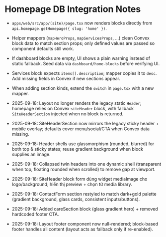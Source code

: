 # Homepage DB Integration Notes

- `apps/web/src/app/(site)/page.tsx` now renders blocks directly from `api.homepage.getHomepage({ slug: 'home' })`.
- Helper mappers (`mapHeroProps`, `mapServicesProps`, ...) clean Convex block data to match section props; only defined values are passed so component defaults still work.
- If dashboard blocks are empty, UI shows a plain warning instead of static fallback. Seed data via `dashboard/home-blocks` before verifying UI.
- Services block expects `items[].description`; mapper copies it to `desc`. Add missing fields in Convex if new sections appear.
- When adding section kinds, extend the `switch` in `page.tsx` with a new mapper.

- 2025-09-18: Layout no longer renders the legacy static `Header`; homepage relies on Convex `siteHeader` block, with fallback `SiteHeaderSection` injected when no block is returned.
- 2025-09-18: SiteHeaderSection now mirrors the legacy sticky header + mobile overlay; defaults cover menu/social/CTA when Convex data missing.
- 2025-09-18: Header shells use glassmorphism (rounded, blurred) for both top & sticky states; reuse gradient background when block supplies an image.
- 2025-09-18: Collapsed twin headers into one dynamic shell (transparent when top, floating rounded when scrolled) to remove gap at viewport.
- 2025-09-18: SiteHeader block form dùng widget mediaImage cho logo/background; hiển thị preview + chọn từ media library.
- 2025-09-18: ContactForm section restyled to match dark+gold palette (gradient background, glass cards, consistent inputs/buttons).
- 2025-09-18: Added careSection block (glass gradient hero) + removed hardcoded footer CTA.
- 2025-09-18: Layout footer component now null-rendered; block-based footer handles all content (layout acts as fallback only if re-enabled).
